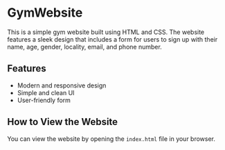 # GymWebsite
This is a simple gym website built using HTML and CSS. The website features a sleek design that includes a form for users to sign up with their name, age, gender, locality, email, and phone number.

## Features

- Modern and responsive design
- Simple and clean UI
- User-friendly form

## How to View the Website

You can view the website by opening the `index.html` file in your browser.

